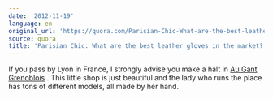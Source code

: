 ```yaml
---
date: '2012-11-19'
language: en
original_url: 'https://quora.com/Parisian-Chic-What-are-the-best-leather-gloves-in-the-market/answer/Clément-Renaud'
source: quora
title: 'Parisian Chic: What are the best leather gloves in the market?'
---
```


If you pass by Lyon in France, I strongly advise you make a halt in [Au
Gant Grenoblois](http://www.au-gant-grenoblois-cuir.fr/) . This little
shop is just beautiful and the lady who runs the place has tons of
different models, all made by her hand.
